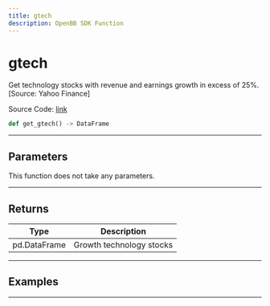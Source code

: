```yaml
---
title: gtech
description: OpenBB SDK Function
---
```


# gtech

Get technology stocks with revenue and earnings growth in excess of 25%. [Source: Yahoo Finance]

Source Code: [link](https://github.com/OpenBB-finance/OpenBBTerminal/tree/main/openbb_terminal/stocks/discovery/yahoofinance_model.py#L76)

```python
def get_gtech() -> DataFrame
```
---

## Parameters

This function does not take any parameters.

---

## Returns

| Type | Description |
| ---- | ----------- |
| pd.DataFrame | Growth technology stocks |

---

## Examples

---

